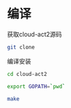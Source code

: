 # 编译

获取cloud-act2源码

```bash
git clone
```

编译安装

```bash
cd cloud-act2

export GOPATH=`pwd`

make
```





